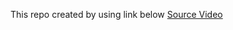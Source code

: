 This repo created by using link below
[Source Video](https://www.youtube.com/watch?v=oXlwWbU8l2o&t=7193s)